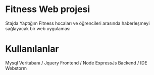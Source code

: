 
# Fitness Web projesi
Stajda Yaptığım Fitness hocaları ve öğrencileri arasında haberleşmeyi sağlayacak bir web uygulaması
# Kullanılanlar
Mysql Veritabanı /
Jquery Frontend /
Node ExpressJs Backend / IDE Webstorm
